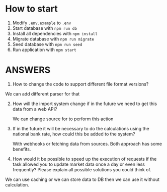 # How to start

1. Modify `.env.example` to `.env`
2. Start database with `npm run db`
3. Install all dependencies with `npm install`
4. Migrate database with `npm run migrate`
5. Seed database with `npm run seed`
6. Run application with `npm start`

# ANSWERS

1.  How to change the code to support different file format versions?

We can add different parser for that

2. How will the import system change if in the future we need to get this data from a web API?

   We can change source for to perform this action

3. If in the future it will be necessary to do the calculations using the national bank rate, how could this be added to the system?

   With webhooks or fetching data from sources. Both approach has some benefits.

4. How would it be possible to speed up the execution of requests if the task allowed you to update market data once a day or even less frequently? Please explain all possible solutions you could think of.

We can use caching or we can store data to DB then we can use it without calculation.
